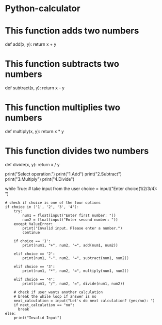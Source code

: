 # Python-calculator
# This function adds two numbers
def add(x, y):
    return x + y

# This function subtracts two numbers
def subtract(x, y):
    return x - y

# This function multiplies two numbers
def multiply(x, y):
    return x * y

# This function divides two numbers
def divide(x, y):
    return x / y


print("Select operation.")
print("1.Add")
print("2.Subtract")
print("3.Multiply")
print("4.Divide")

while True:
    # take input from the user
    choice = input("Enter choice(1/2/3/4): ")

    # check if choice is one of the four options
    if choice in ('1', '2', '3', '4'):
        try:
            num1 = float(input("Enter first number: "))
            num2 = float(input("Enter second number: "))
        except ValueError:
            print("Invalid input. Please enter a number.")
            continue

        if choice == '1':
            print(num1, "+", num2, "=", add(num1, num2))

        elif choice == '2':
            print(num1, "-", num2, "=", subtract(num1, num2))

        elif choice == '3':
            print(num1, "*", num2, "=", multiply(num1, num2))

        elif choice == '4':
            print(num1, "/", num2, "=", divide(num1, num2))
        
        # check if user wants another calculation
        # break the while loop if answer is no
        next_calculation = input("Let's do next calculation? (yes/no): ")
        if next_calculation == "no":
          break
    else:
        print("Invalid Input")
